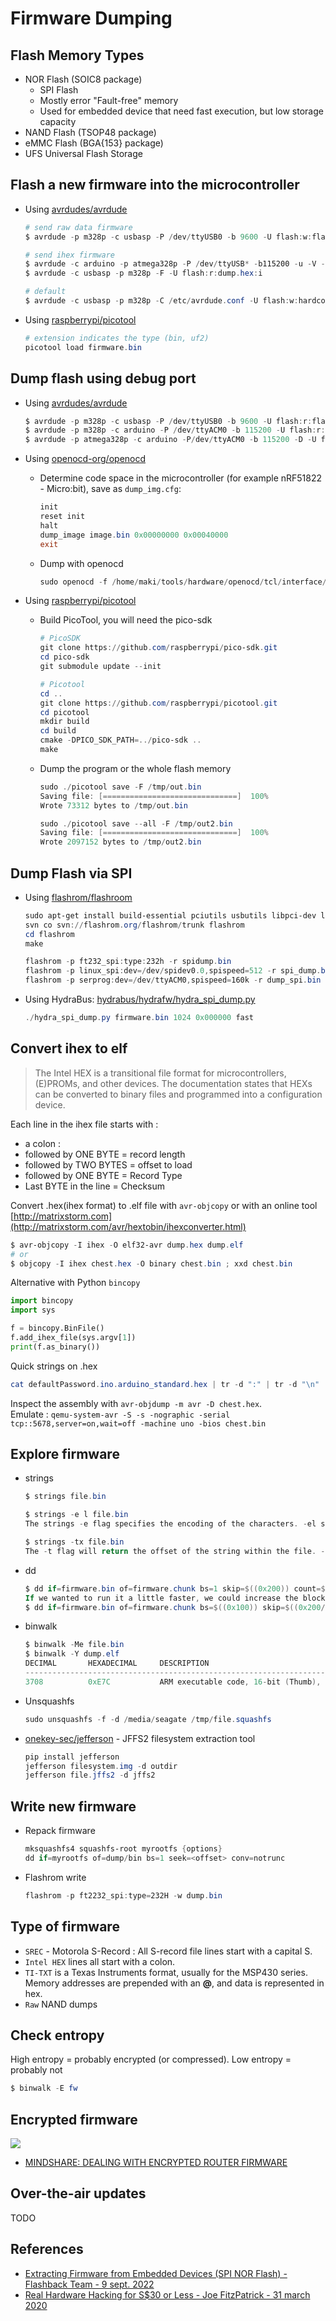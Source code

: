 # Firmware Dumping

## Flash Memory Types

* NOR Flash (SOIC8 package)
    * SPI Flash
    * Mostly error "Fault-free" memory
    * Used for embedded device that need fast execution, but low storage capacity
* NAND Flash (TSOP48 package)
* eMMC Flash (BGA{153} package)
* UFS Universal Flash Storage


## Flash a new firmware into the microcontroller

* Using [avrdudes/avrdude](https://github.com/avrdudes/avrdude)
    ```powershell
    # send raw data firmware
    $ avrdude -p m328p -c usbasp -P /dev/ttyUSB0 -b 9600 -U flash:w:flash_raw.bin

    # send ihex firmware
    $ avrdude -c arduino -p atmega328p -P /dev/ttyUSB* -b115200 -u -V -U flash:w:CHALLENGE.hex
    $ avrdude -c usbasp -p m328p -F -U flash:r:dump.hex:i

    # default
    $ avrdude -c usbasp -p m328p -C /etc/avrdude.conf -U flash:w:hardcodedPassword.ino.arduino_standard.hex
    ```

* Using [raspberrypi/picotool](https://github.com/raspberrypi/picotool)
    ```ps1
    # extension indicates the type (bin, uf2)
    picotool load firmware.bin
    ```


## Dump flash using debug port

* Using [avrdudes/avrdude](https://github.com/avrdudes/avrdude)
    ```powershell
    $ avrdude -p m328p -c usbasp -P /dev/ttyUSB0 -b 9600 -U flash:r:flash_raw.bin:r
    $ avrdude -p m328p -c arduino -P /dev/ttyACM0 -b 115200 -U flash:r:flash_raw.bin:r
    $ avrdude -p atmega328p -c arduino -P/dev/ttyACM0 -b 115200 -D -U flash:r:program.bin:r -F -v 
    ```

* Using [openocd-org/openocd](https://github.com/openocd-org/openocd)
    * Determine code space in the microcontroller (for example nRF51822 - Micro:bit), save as `dump_img.cfg`:
        ```powershell
        init
        reset init
        halt
        dump_image image.bin 0x00000000 0x00040000
        exit
        ```
    * Dump with openocd
        ```powershell
        sudo openocd -f /home/maki/tools/hardware/openocd/tcl/interface/stlink-v2-1.cfg -f /home/maki/tools/hardware/openocd/tcl/target/nrf51.cfg -f dump_fw.cfg
        ```

* Using [raspberrypi/picotool](https://github.com/raspberrypi/picotool)
    * Build PicoTool, you will need the pico-sdk
        ```ps1
        # PicoSDK
        git clone https://github.com/raspberrypi/pico-sdk.git
        cd pico-sdk
        git submodule update --init

        # Picotool
        cd ..
        git clone https://github.com/raspberrypi/picotool.git
        cd picotool
        mkdir build
        cd build
        cmake -DPICO_SDK_PATH=../pico-sdk ..
        make
        ```
    * Dump the program or the whole flash memory
        ```ps1
        sudo ./picotool save -F /tmp/out.bin
        Saving file: [==============================]  100%
        Wrote 73312 bytes to /tmp/out.bin

        sudo ./picotool save --all -F /tmp/out2.bin
        Saving file: [==============================]  100%
        Wrote 2097152 bytes to /tmp/out2.bin
        ```


## Dump Flash via SPI

* Using [flashrom/flashroom](https://github.com/flashrom/flashrom)
    ```ps1
    sudo apt-get install build-essential pciutils usbutils libpci-dev libusb-dev libftdi1 libftdi-dev zlib1g-dev subversion libusb-1.0-0-dev
    svn co svn://flashrom.org/flashrom/trunk flashrom
    cd flashrom
    make

    flashrom -p ft232_spi:type:232h -r spidump.bin
    flashrom -p linux_spi:dev=/dev/spidev0.0,spispeed=512 -r spi_dump.bin
    flashrom -p serprog:dev=/dev/ttyACM0,spispeed=160k -r dump_spi.bin -c "MX25L6406E/MX25L6408E"
    ```

* Using HydraBus: [hydrabus/hydrafw/hydra_spi_dump.py](https://github.com/hydrabus/hydrafw/blob/master/contrib/hydra_spi_dump/hydra_spi_dump.py)
    ```ps1
    ./hydra_spi_dump.py firmware.bin 1024 0x000000 fast
    ```


## Convert ihex to elf

> The Intel HEX is a transitional file format for microcontrollers, (E)PROMs, and other devices. The documentation states that HEXs can be converted to binary files and programmed into a configuration device.

Each line in the ihex file starts with :

* a colon :
* followed by ONE BYTE = record length
* followed by TWO BYTES = offset to load
* followed by ONE BYTE = Record Type
* Last BYTE in the line = Checksum

Convert .hex(ihex format) to .elf file with `avr-objcopy` or with an online tool [http://matrixstorm.com](http://matrixstorm.com/avr/hextobin/ihexconverter.html)

```powershell
$ avr-objcopy -I ihex -O elf32-avr dump.hex dump.elf
# or 
$ objcopy -I ihex chest.hex -O binary chest.bin ; xxd chest.bin
```

Alternative with Python `bincopy`

```python
import bincopy
import sys

f = bincopy.BinFile()
f.add_ihex_file(sys.argv[1])
print(f.as_binary())
```

Quick strings on .hex

```powershell
cat defaultPassword.ino.arduino_standard.hex | tr -d ":" | tr -d "\n" | xxd -r -p  | strings 
```

Inspect the assembly with `avr-objdump -m avr -D chest.hex`.\
Emulate : `qemu-system-avr -S -s -nographic -serial tcp::5678,server=on,wait=off -machine uno -bios chest.bin`


## Explore firmware

* strings
    ```ps1
    $ strings file.bin

    $ strings -e l file.bin
    The strings -e flag specifies the encoding of the characters. -el specifies little-endian characters 16-bits wide (e.g. UTF-16)

    $ strings -tx file.bin
    The -t flag will return the offset of the string within the file. -tx will return it in hex format, T-to in octal and -td in decimal.
    ```

* dd
    ```ps1
    $ dd if=firmware.bin of=firmware.chunk bs=1 skip=$((0x200)) count=$((0x400-0x200))
    If we wanted to run it a little faster, we could increase the block size:
    $ dd if=firmware.bin of=firmware.chunk bs=$((0x100)) skip=$((0x200/0x100)) count=$(((0x400-0x200)/0x100))
    ```

* binwalk
    ```powershell
    $ binwalk -Me file.bin
    $ binwalk -Y dump.elf 
    DECIMAL       HEXADECIMAL     DESCRIPTION
    --------------------------------------------------------------------------------
    3708          0xE7C           ARM executable code, 16-bit (Thumb), little endian, at least 522 valid instructions
    ```

* Unsquashfs
    ```powershell
    sudo unsquashfs -f -d /media/seagate /tmp/file.squashfs
    ```

* [onekey-sec/jefferson](https://github.com/onekey-sec/jefferson/) - JFFS2 filesystem extraction tool
    ```ps1
    pip install jefferson
    jefferson filesystem.img -d outdir
    jefferson file.jffs2 -d jffs2
    ```

## Write new firmware

* Repack firmware
    ```ps1
    mksquashfs4 squashfs-root myrootfs {options}
    dd if=myrootfs of=dump/bin bs=1 seek=<offset> conv=notrunc
    ```

* Flashrom write
    ```ps1
    flashrom -p ft2232_spi:type=232H -w dump.bin
    ```


## Type of firmware

* `SREC` - Motorola S-Record : All S-record file lines start with a capital S.
* `Intel HEX` lines all start with a colon.
* `TI-TXT` is a Texas Instruments format, usually for the MSP430 series. Memory addresses are prepended with an **@**, and data is represented in hex.
* `Raw` NAND dumps


## Check entropy

High entropy = probably encrypted (or compressed). Low entropy = probably not

```powershell
$ binwalk -E fw
```


## Encrypted firmware

![](https://images.squarespace-cdn.com/content/v1/5894c269e4fcb5e65a1ed623/1581004558438-UJV08PX8O5NVAQ6Z8HXI/ke17ZwdGBToddI8pDm48kHSRIhhjdVQ3NosuzDMrTulZw-zPPgdn4jUwVcJE1ZvWQUxwkmyExglNqGp0IvTJZamWLI2zvYWH8K3-s\_4yszcp2ryTI0HqTOaaUohrI8PIYASqlw8FVQsXpiBs096GedrrOfpwzeSClfgzB41Jweo/Picture2.png?format=1000w)

* [MINDSHARE: DEALING WITH ENCRYPTED ROUTER FIRMWARE](https://www.zerodayinitiative.com/blog/2020/2/6/mindshare-dealing-with-encrypted-router-firmware)


## Over-the-air updates

TODO


## References

* [Extracting Firmware from Embedded Devices (SPI NOR Flash) - Flashback Team - 9 sept. 2022](https://www.youtube.com/watch?v=nruUuDalNR0)
* [Real Hardware Hacking for S$30 or Less - Joe FitzPatrick - 31 march 2020](https://youtu.be/wVPochUgTvw)